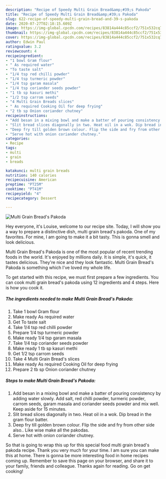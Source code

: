 ```yaml
---
description: "Recipe of Speedy Multi Grain Bread&amp;#39;s Pakoda"
title: "Recipe of Speedy Multi Grain Bread&amp;#39;s Pakoda"
slug: 622-recipe-of-speedy-multi-grain-bread-and-39-s-pakoda
date: 2020-07-27T02:18:15.609Z
image: https://img-global.cpcdn.com/recipes/83814a444c85ccf2/751x532cq70/multi-grain-breads-pakoda-recipe-main-photo.jpg
thumbnail: https://img-global.cpcdn.com/recipes/83814a444c85ccf2/751x532cq70/multi-grain-breads-pakoda-recipe-main-photo.jpg
cover: https://img-global.cpcdn.com/recipes/83814a444c85ccf2/751x532cq70/multi-grain-breads-pakoda-recipe-main-photo.jpg
author: Edwin Paul
ratingvalue: 3.2
reviewcount: 4
recipeingredient:
- "1 bowl Gram flour"
- " As required water"
- "To taste salt"
- "1/4 tsp red chilli powder"
- "1/4 tsp turmeric powder"
- "1/4 tsp garam masala"
- "1/4 tsp coriander seeds powder"
- "1 tb sp kasuri methi"
- "1/2 tsp carrom seeds"
- "4 Multi Grain Breads slices"
- " As required Cooking Oil for deep frying"
- "2 tb sp Onion coriander chutney"
recipeinstructions:
- "Add besan in a mixing bowl and make a batter of pouring consistency by adding water slowly. Add salt, red chilli powder, turmeric powder, carrom seeds, garam masala and coriander seeds powder and mix well. Keep aside for 15 minutes."
- "Slit bread slices diagonally in two. Heat oil in a wok. Dip bread in the gram flour batter."
- "Deep fry till golden brown colour. Flip the side and fry from other side also.. Like wise make all the pakodas."
- "Serve hot with onion coriander chutney."
categories:
- Recipe
tags:
- multi
- grain
- breads

katakunci: multi grain breads 
nutrition: 140 calories
recipecuisine: American
preptime: "PT25M"
cooktime: "PT41M"
recipeyield: "4"
recipecategory: Dessert

---
```



![Multi Grain Bread&#39;s Pakoda](https://img-global.cpcdn.com/recipes/83814a444c85ccf2/751x532cq70/multi-grain-breads-pakoda-recipe-main-photo.jpg)

Hey everyone, it's Louise, welcome to our recipe site. Today, I will show you a way to prepare a distinctive dish, multi grain bread&#39;s pakoda. One of my favorites. For mine, I am going to make it a bit tasty. This is gonna smell and look delicious.



Multi Grain Bread&#39;s Pakoda is one of the most popular of recent trending foods in the world. It's enjoyed by millions daily. It is simple, it's quick, it tastes delicious. They're nice and they look fantastic. Multi Grain Bread&#39;s Pakoda is something which I've loved my whole life.


To get started with this recipe, we must first prepare a few ingredients. You can cook multi grain bread&#39;s pakoda using 12 ingredients and 4 steps. Here is how you cook it.

<!--inarticleads1-->

##### The ingredients needed to make Multi Grain Bread&#39;s Pakoda:

1. Take 1 bowl Gram flour
1. Make ready  As required water
1. Get To taste salt
1. Take 1/4 tsp red chilli powder
1. Prepare 1/4 tsp turmeric powder
1. Make ready 1/4 tsp garam masala
1. Take 1/4 tsp coriander seeds powder
1. Make ready 1 tb sp kasuri methi
1. Get 1/2 tsp carrom seeds
1. Take 4 Multi Grain Bread&#39;s slices
1. Make ready  As required Cooking Oil for deep frying
1. Prepare 2 tb sp Onion coriander chutney




<!--inarticleads2-->

##### Steps to make Multi Grain Bread&#39;s Pakoda:

1. Add besan in a mixing bowl and make a batter of pouring consistency by adding water slowly. Add salt, red chilli powder, turmeric powder, carrom seeds, garam masala and coriander seeds powder and mix well. Keep aside for 15 minutes.
1. Slit bread slices diagonally in two. Heat oil in a wok. Dip bread in the gram flour batter.
1. Deep fry till golden brown colour. Flip the side and fry from other side also.. Like wise make all the pakodas.
1. Serve hot with onion coriander chutney.




So that is going to wrap this up for this special food multi grain bread&#39;s pakoda recipe. Thank you very much for your time. I am sure you can make this at home. There is gonna be more interesting food in home recipes coming up. Remember to save this page on your browser, and share it to your family, friends and colleague. Thanks again for reading. Go on get cooking!

